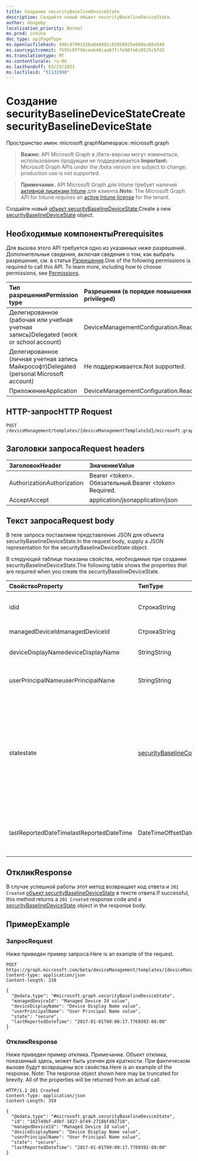 ```yaml
---
title: Создание securityBaselineDeviceState
description: Создайте новый объект securityBaselineDeviceState.
author: dougeby
localization_priority: Normal
ms.prod: intune
doc_type: apiPageType
ms.openlocfilehash: 498c9799315ba844001c82058915e8b0ec68a548
ms.sourcegitcommit: f592c9ff96ceeb40caa67fcfe90fe6c8525cb7d2
ms.translationtype: MT
ms.contentlocale: ru-RU
ms.lasthandoff: 03/23/2021
ms.locfileid: "51131990"
---
```

# <a name="create-securitybaselinedevicestate"></a><span data-ttu-id="88f7b-103">Создание securityBaselineDeviceState</span><span class="sxs-lookup"><span data-stu-id="88f7b-103">Create securityBaselineDeviceState</span></span>

<span data-ttu-id="88f7b-104">Пространство имен: microsoft.graph</span><span class="sxs-lookup"><span data-stu-id="88f7b-104">Namespace: microsoft.graph</span></span>

> <span data-ttu-id="88f7b-105">**Важно:** API Microsoft Graph в /бета-версии могут изменяться; использование продукции не поддерживается.</span><span class="sxs-lookup"><span data-stu-id="88f7b-105">**Important:** Microsoft Graph APIs under the /beta version are subject to change; production use is not supported.</span></span>

> <span data-ttu-id="88f7b-106">**Примечание.** API Microsoft Graph для Intune требует наличия [активной лицензии Intune](https://go.microsoft.com/fwlink/?linkid=839381) для клиента.</span><span class="sxs-lookup"><span data-stu-id="88f7b-106">**Note:** The Microsoft Graph API for Intune requires an [active Intune license](https://go.microsoft.com/fwlink/?linkid=839381) for the tenant.</span></span>

<span data-ttu-id="88f7b-107">Создайте новый [объект securityBaselineDeviceState.](../resources/intune-deviceintent-securitybaselinedevicestate.md)</span><span class="sxs-lookup"><span data-stu-id="88f7b-107">Create a new [securityBaselineDeviceState](../resources/intune-deviceintent-securitybaselinedevicestate.md) object.</span></span>

## <a name="prerequisites"></a><span data-ttu-id="88f7b-108">Необходимые компоненты</span><span class="sxs-lookup"><span data-stu-id="88f7b-108">Prerequisites</span></span>
<span data-ttu-id="88f7b-p101">Для вызова этого API требуется одно из указанных ниже разрешений. Дополнительные сведения, включая сведения о том, как выбрать разрешения, см. в статье [Разрешения](/graph/permissions-reference).</span><span class="sxs-lookup"><span data-stu-id="88f7b-p101">One of the following permissions is required to call this API. To learn more, including how to choose permissions, see [Permissions](/graph/permissions-reference).</span></span>

|<span data-ttu-id="88f7b-111">Тип разрешения</span><span class="sxs-lookup"><span data-stu-id="88f7b-111">Permission type</span></span>|<span data-ttu-id="88f7b-112">Разрешения (в порядке повышения привилегий)</span><span class="sxs-lookup"><span data-stu-id="88f7b-112">Permissions (from least to most privileged)</span></span>|
|:---|:---|
|<span data-ttu-id="88f7b-113">Делегированное (рабочая или учебная учетная запись)</span><span class="sxs-lookup"><span data-stu-id="88f7b-113">Delegated (work or school account)</span></span>|<span data-ttu-id="88f7b-114">DeviceManagementConfiguration.ReadWrite.All</span><span class="sxs-lookup"><span data-stu-id="88f7b-114">DeviceManagementConfiguration.ReadWrite.All</span></span>|
|<span data-ttu-id="88f7b-115">Делегированное (личная учетная запись Майкрософт)</span><span class="sxs-lookup"><span data-stu-id="88f7b-115">Delegated (personal Microsoft account)</span></span>|<span data-ttu-id="88f7b-116">Не поддерживается.</span><span class="sxs-lookup"><span data-stu-id="88f7b-116">Not supported.</span></span>|
|<span data-ttu-id="88f7b-117">Приложение</span><span class="sxs-lookup"><span data-stu-id="88f7b-117">Application</span></span>|<span data-ttu-id="88f7b-118">DeviceManagementConfiguration.ReadWrite.All</span><span class="sxs-lookup"><span data-stu-id="88f7b-118">DeviceManagementConfiguration.ReadWrite.All</span></span>|

## <a name="http-request"></a><span data-ttu-id="88f7b-119">HTTP-запрос</span><span class="sxs-lookup"><span data-stu-id="88f7b-119">HTTP Request</span></span>
<!-- {
  "blockType": "ignored"
}
-->
``` http
POST /deviceManagement/templates/{deviceManagementTemplateId}/microsoft.graph.securityBaselineTemplate/deviceStates
```

## <a name="request-headers"></a><span data-ttu-id="88f7b-120">Заголовки запроса</span><span class="sxs-lookup"><span data-stu-id="88f7b-120">Request headers</span></span>
|<span data-ttu-id="88f7b-121">Заголовок</span><span class="sxs-lookup"><span data-stu-id="88f7b-121">Header</span></span>|<span data-ttu-id="88f7b-122">Значение</span><span class="sxs-lookup"><span data-stu-id="88f7b-122">Value</span></span>|
|:---|:---|
|<span data-ttu-id="88f7b-123">Authorization</span><span class="sxs-lookup"><span data-stu-id="88f7b-123">Authorization</span></span>|<span data-ttu-id="88f7b-124">Bearer &lt;token&gt;. Обязательный.</span><span class="sxs-lookup"><span data-stu-id="88f7b-124">Bearer &lt;token&gt; Required.</span></span>|
|<span data-ttu-id="88f7b-125">Accept</span><span class="sxs-lookup"><span data-stu-id="88f7b-125">Accept</span></span>|<span data-ttu-id="88f7b-126">application/json</span><span class="sxs-lookup"><span data-stu-id="88f7b-126">application/json</span></span>|

## <a name="request-body"></a><span data-ttu-id="88f7b-127">Текст запроса</span><span class="sxs-lookup"><span data-stu-id="88f7b-127">Request body</span></span>
<span data-ttu-id="88f7b-128">В теле запроса поставляем представление JSON для объекта securityBaselineDeviceState.</span><span class="sxs-lookup"><span data-stu-id="88f7b-128">In the request body, supply a JSON representation for the securityBaselineDeviceState object.</span></span>

<span data-ttu-id="88f7b-129">В следующей таблице показаны свойства, необходимые при создании securityBaselineDeviceState.</span><span class="sxs-lookup"><span data-stu-id="88f7b-129">The following table shows the properties that are required when you create the securityBaselineDeviceState.</span></span>

|<span data-ttu-id="88f7b-130">Свойство</span><span class="sxs-lookup"><span data-stu-id="88f7b-130">Property</span></span>|<span data-ttu-id="88f7b-131">Тип</span><span class="sxs-lookup"><span data-stu-id="88f7b-131">Type</span></span>|<span data-ttu-id="88f7b-132">Описание</span><span class="sxs-lookup"><span data-stu-id="88f7b-132">Description</span></span>|
|:---|:---|:---|
|<span data-ttu-id="88f7b-133">id</span><span class="sxs-lookup"><span data-stu-id="88f7b-133">id</span></span>|<span data-ttu-id="88f7b-134">Строка</span><span class="sxs-lookup"><span data-stu-id="88f7b-134">String</span></span>|<span data-ttu-id="88f7b-135">Уникальный идентификатор сущности</span><span class="sxs-lookup"><span data-stu-id="88f7b-135">Unique identifier of the entity</span></span>|
|<span data-ttu-id="88f7b-136">managedDeviceId</span><span class="sxs-lookup"><span data-stu-id="88f7b-136">managedDeviceId</span></span>|<span data-ttu-id="88f7b-137">Строка</span><span class="sxs-lookup"><span data-stu-id="88f7b-137">String</span></span>|<span data-ttu-id="88f7b-138">ID устройства Intune</span><span class="sxs-lookup"><span data-stu-id="88f7b-138">Intune device id</span></span>|
|<span data-ttu-id="88f7b-139">deviceDisplayName</span><span class="sxs-lookup"><span data-stu-id="88f7b-139">deviceDisplayName</span></span>|<span data-ttu-id="88f7b-140">String</span><span class="sxs-lookup"><span data-stu-id="88f7b-140">String</span></span>|<span data-ttu-id="88f7b-141">Отображение имени устройства</span><span class="sxs-lookup"><span data-stu-id="88f7b-141">Display name of the device</span></span>|
|<span data-ttu-id="88f7b-142">userPrincipalName</span><span class="sxs-lookup"><span data-stu-id="88f7b-142">userPrincipalName</span></span>|<span data-ttu-id="88f7b-143">String</span><span class="sxs-lookup"><span data-stu-id="88f7b-143">String</span></span>|<span data-ttu-id="88f7b-144">"User Principal Name" (Имя участника-пользователя);</span><span class="sxs-lookup"><span data-stu-id="88f7b-144">User Principal Name</span></span>|
|<span data-ttu-id="88f7b-145">state</span><span class="sxs-lookup"><span data-stu-id="88f7b-145">state</span></span>|[<span data-ttu-id="88f7b-146">securityBaselineComplianceState</span><span class="sxs-lookup"><span data-stu-id="88f7b-146">securityBaselineComplianceState</span></span>](../resources/intune-deviceintent-securitybaselinecompliancestate.md)|<span data-ttu-id="88f7b-147">Состояние соответствия базовым требованиям безопасности.</span><span class="sxs-lookup"><span data-stu-id="88f7b-147">Security baseline compliance state.</span></span> <span data-ttu-id="88f7b-148">Возможные значения: `unknown`, `secure`, `notApplicable`, `notSecure`, `error`, `conflict`.</span><span class="sxs-lookup"><span data-stu-id="88f7b-148">Possible values are: `unknown`, `secure`, `notApplicable`, `notSecure`, `error`, `conflict`.</span></span>|
|<span data-ttu-id="88f7b-149">lastReportedDateTime</span><span class="sxs-lookup"><span data-stu-id="88f7b-149">lastReportedDateTime</span></span>|<span data-ttu-id="88f7b-150">DateTimeOffset</span><span class="sxs-lookup"><span data-stu-id="88f7b-150">DateTimeOffset</span></span>|<span data-ttu-id="88f7b-151">Последнее измененное время даты отчета о политике</span><span class="sxs-lookup"><span data-stu-id="88f7b-151">Last modified date time of the policy report</span></span>|



## <a name="response"></a><span data-ttu-id="88f7b-152">Отклик</span><span class="sxs-lookup"><span data-stu-id="88f7b-152">Response</span></span>
<span data-ttu-id="88f7b-153">В случае успешной работы этот метод возвращает код ответа и `201 Created` [объект securityBaselineDeviceState](../resources/intune-deviceintent-securitybaselinedevicestate.md) в тексте ответа.</span><span class="sxs-lookup"><span data-stu-id="88f7b-153">If successful, this method returns a `201 Created` response code and a [securityBaselineDeviceState](../resources/intune-deviceintent-securitybaselinedevicestate.md) object in the response body.</span></span>

## <a name="example"></a><span data-ttu-id="88f7b-154">Пример</span><span class="sxs-lookup"><span data-stu-id="88f7b-154">Example</span></span>

### <a name="request"></a><span data-ttu-id="88f7b-155">Запрос</span><span class="sxs-lookup"><span data-stu-id="88f7b-155">Request</span></span>
<span data-ttu-id="88f7b-156">Ниже приведен пример запроса.</span><span class="sxs-lookup"><span data-stu-id="88f7b-156">Here is an example of the request.</span></span>
``` http
POST https://graph.microsoft.com/beta/deviceManagement/templates/{deviceManagementTemplateId}/microsoft.graph.securityBaselineTemplate/deviceStates
Content-type: application/json
Content-length: 310

{
  "@odata.type": "#microsoft.graph.securityBaselineDeviceState",
  "managedDeviceId": "Managed Device Id value",
  "deviceDisplayName": "Device Display Name value",
  "userPrincipalName": "User Principal Name value",
  "state": "secure",
  "lastReportedDateTime": "2017-01-01T00:00:17.7769392-08:00"
}
```

### <a name="response"></a><span data-ttu-id="88f7b-157">Отклик</span><span class="sxs-lookup"><span data-stu-id="88f7b-157">Response</span></span>
<span data-ttu-id="88f7b-p103">Ниже приведен пример отклика. Примечание. Объект отклика, показанный здесь, может быть усечен для краткости. При фактическом вызове будут возвращены все свойства.</span><span class="sxs-lookup"><span data-stu-id="88f7b-p103">Here is an example of the response. Note: The response object shown here may be truncated for brevity. All of the properties will be returned from an actual call.</span></span>
``` http
HTTP/1.1 201 Created
Content-Type: application/json
Content-Length: 359

{
  "@odata.type": "#microsoft.graph.securityBaselineDeviceState",
  "id": "182749bf-49bf-1827-bf49-2718bf492718",
  "managedDeviceId": "Managed Device Id value",
  "deviceDisplayName": "Device Display Name value",
  "userPrincipalName": "User Principal Name value",
  "state": "secure",
  "lastReportedDateTime": "2017-01-01T00:00:17.7769392-08:00"
}
```





